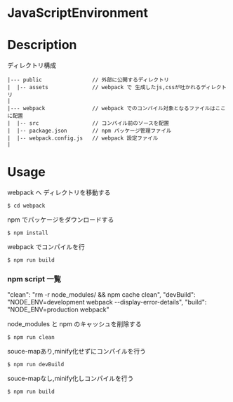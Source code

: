 # JavaScriptEnvironment

# Description

ディレクトリ構成

```
|--- public                // 外部に公開するディレクトリ  
|  |-- assets              // webpack で 生成したjs,cssが吐かれるディレクトリ  
|
|--- webpack               // webpack でのコンパイル対象となるファイルはここに配置  
|  |-- src                 // コンパイル前のソースを配置
|  |-- package.json        // npm パッケージ管理ファイル
|  |-- webpack.config.js   // webpack 設定ファイル
|
```

# Usage

webpack へ ディレクトリを移動する　

```
$ cd webpack
```

npm でパッケージをダウンロードする

```
$ npm install
```

webpack でコンパイルを行

```
$ npm run build
```

### npm script 一覧

"clean": "rm -r node_modules/ && npm cache clean",
"devBuild": "NODE_ENV=development webpack --display-error-details",
"build": "NODE_ENV=production webpack"

node_modules と npm のキャッシュを削除する

```
$ npm run clean
```

souce-mapあり,minify化せずにコンパイルを行う

```
$ npm run devBuild
```

souce-mapなし,minify化しコンパイルを行う

```
$ npm run build
```
